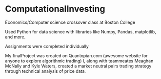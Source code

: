 # ComputationalInvesting
Economics/Computer science crossover class at Boston College

Used Python for data science with libraries like Numpy, Pandas, matplotlib, and more.

Assignments were completed individually

My finalProject was created on Quantopian.com (awesome website for anyone to explore algorithmic trading)
  I, along with teammeates Meaghan McNally and Kyle Waters, created a market neutral pairs trading strategy through technical analysis of price data.
